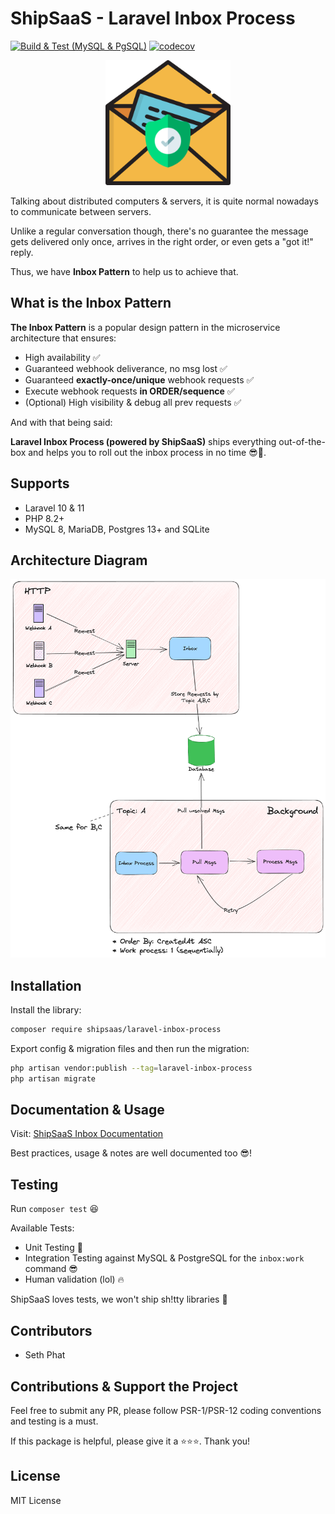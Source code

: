 # ShipSaaS - Laravel Inbox Process

[![Build & Test (MySQL & PgSQL)](https://github.com/shipsaas/laravel-inbox-process/actions/workflows/build.yml/badge.svg)](https://github.com/shipsaas/laravel-inbox-process/actions/workflows/build.yml)
[![codecov](https://codecov.io/gh/shipsaas/laravel-inbox-process/graph/badge.svg?token=3Z1X9S69C4)](https://codecov.io/gh/shipsaas/laravel-inbox-process)

<p align="center">
<img src=".github/logo.png" width="200">
</p>

Talking about distributed computers & servers, it is quite normal nowadays to communicate between servers.

Unlike a regular conversation though, there's no guarantee the message gets delivered only once, arrives in the right order, or even gets a "got it!" reply.

Thus, we have **Inbox Pattern** to help us to achieve that.

## What is the Inbox Pattern

**The Inbox Pattern** is a popular design pattern in the microservice architecture that ensures:

- High availability ✅
- Guaranteed webhook deliverance, no msg lost ✅
- Guaranteed **exactly-once/unique** webhook requests ✅
- Execute webhook requests **in ORDER/sequence** ✅
- (Optional) High visibility & debug all prev requests ✅

And with that being said:

**Laravel Inbox Process (powered by ShipSaaS)** ships everything out-of-the-box and 
helps you to roll out the inbox process in no time 😎🚀.

## Supports
- Laravel 10 & 11
- PHP 8.2+
- MySQL 8, MariaDB, Postgres 13+ and SQLite

## Architecture Diagram

![ShipSaaS - Laravel Inbox Process](./.github/arch.png)

## Installation

Install the library:

```bash
composer require shipsaas/laravel-inbox-process
```

Export config & migration files and then run the migration:

```bash
php artisan vendor:publish --tag=laravel-inbox-process
php artisan migrate
```

## Documentation & Usage

Visit: [ShipSaaS Inbox Documentation](https://inbox.shipsaas.tech)

Best practices, usage & notes are well documented too 😎!

## Testing

Run `composer test` 😆

Available Tests:

- Unit Testing 💪
- Integration Testing against MySQL & PostgreSQL for the `inbox:work` command 😎
- Human validation (lol) 🔥

ShipSaaS loves tests, we won't ship sh!tty libraries 🌹

## Contributors
- Seth Phat

## Contributions & Support the Project

Feel free to submit any PR, please follow PSR-1/PSR-12 coding conventions and testing is a must.

If this package is helpful, please give it a ⭐️⭐️⭐️. Thank you!

## License
MIT License
